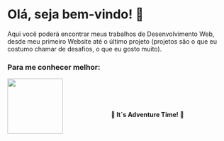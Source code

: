 # Olá, seja bem-vindo! :wave: 

Aqui você poderá encontrar meus trabalhos de Desenvolvimento Web, desde meu primeiro Website até o último projeto (projetos são o que eu costumo chamar de desafios, o que eu gosto muito).

### Para me conhecer melhor:

<img src=".git/linkedin-logo.png" href="https://www.linkedin.com/in/edson-matheus-b5a0171ba/" width="125" align="left"/><br>

 #### <br>

 #### <p align="center">:rocket: It´s Adventure Time! :rocket:</p>



